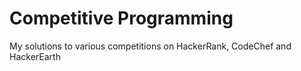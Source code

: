 # Competitive Programming

My solutions to various competitions on HackerRank, CodeChef and HackerEarth
